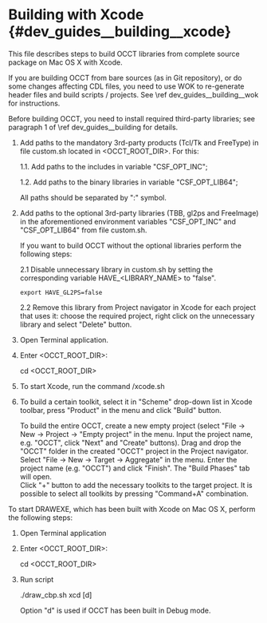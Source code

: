 Building with Xcode {#dev_guides__building__xcode}
===================

This file describes steps to build OCCT libraries from complete source package
on Mac OS X with Xcode.

If you are building OCCT from bare sources (as in Git repository), or do some 
changes affecting CDL files, you need to use WOK to re-generate header files
and build scripts / projects. See \ref dev_guides__building__wok for instructions.

Before building OCCT, you need to install required third-party libraries; see
paragraph 1 of \ref dev_guides__building for details.

1. Add paths to the mandatory 3rd-party products (Tcl/Tk and FreeType) 
   in file custom.sh located in \<OCCT_ROOT_DIR\>. For this:

   1.1. Add paths to the includes in variable "CSF_OPT_INC";

   1.2. Add paths to the binary libraries in variable  "CSF_OPT_LIB64";

   All paths should be separated by ":" symbol. 

2. Add paths to the optional 3rd-party libraries (TBB, gl2ps and FreeImage) 
   in the aforementioned environment variables "CSF_OPT_INC" and 
   "CSF_OPT_LIB64" from file custom.sh.

   If you want to build OCCT without the optional libraries perform the 
   following steps:

   2.1 Disable unnecessary library in custom.sh by setting the corresponding 
       variable HAVE_<LIBRARY_NAME> to "false". 

       export HAVE_GL2PS=false

   2.2 Remove this library from Project navigator in Xcode for each project that 
       uses it: choose the required project, right click on the unnecessary 
       library and select "Delete" button.

3. Open Terminal application.

4. Enter \<OCCT_ROOT_DIR\>:

   cd \<OCCT_ROOT_DIR\>

5. To start Xcode, run the command  /xcode.sh

6. To build a certain toolkit, select it in "Scheme" drop-down list in Xcode 
   toolbar, press "Product" in the menu and click "Build" button. 

   To build the entire OCCT, create a new empty project (select "File -> 
   New -> Project -> "Empty project" in the menu. Input the project name, 
   e.g. "OCCT", click "Next" and "Create" buttons). Drag and drop the "OCCT" 
   folder in the created "OCCT" project in the Project navigator. Select 
   "File -> New -> Target -> Aggregate" in the menu. Enter the project name 
   (e.g. "OCCT") and click "Finish". The "Build Phases" tab will open.  
   Click "+" button to add the necessary toolkits to the target project. 
   It is possible to select all toolkits by pressing "Command+A" combination. 

To start DRAWEXE, which has been built with Xcode on Mac OS X, perform the following steps:

1. Open Terminal application

2. Enter \<OCCT_ROOT_DIR\>:

   cd \<OCCT_ROOT_DIR\>

3. Run script

   ./draw_cbp.sh xcd [d]

   Option "d" is used if OCCT has been built in Debug mode.
